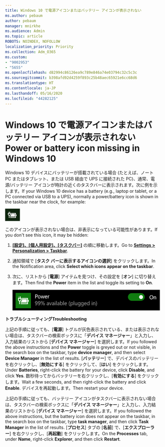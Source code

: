 ```yaml
---
title: Windows 10 で電源アイコンまたはバッテリー アイコンが表示されない
ms.author: pebaum
author: pebaum
manager: mnirkhe
ms.audience: Admin
ms.topic: article
ROBOTS: NOINDEX, NOFOLLOW
localization_priority: Priority
ms.collection: Adm_O365
ms.custom:
- "9002953"
- "5655"
ms.openlocfilehash: d82994c86126ea9c789e846a74e03794c32c5c3c
ms.sourcegitcommit: b398afd92d4259f893c25b48aec65921e6cc68d6
ms.translationtype: HT
ms.contentlocale: ja-JP
ms.lasthandoff: 05/16/2020
ms.locfileid: "44282125"
---
```

# <a name="power-or-battery-icon-missing-in-windows-10"></a><span data-ttu-id="2e014-102">Windows 10 で電源アイコンまたはバッテリー アイコンが表示されない</span><span class="sxs-lookup"><span data-stu-id="2e014-102">Power or battery icon missing in Windows 10</span></span>

<span data-ttu-id="2e014-103">Windows 10 デバイスにバッテリーが搭載されている場合 (たとえば、ノート PC またはタブレット、または USB 経由で UPS に接続された PC)、通常、電源/バッテリー アイコンが時計の近くのタスクバーに表示されます。次に例を示します。</span><span class="sxs-lookup"><span data-stu-id="2e014-103">If your Windows 10 device has a battery (e.g., laptop or tablet, or a PC connected via USB to a UPS), normally a power/battery icon is shown in the taskbar near the clock, for example:</span></span>

![バッテリー アイコン](media/battery-icon.png)

<span data-ttu-id="2e014-105">このアイコンが表示されない場合は、非表示になっている可能性があります。</span><span class="sxs-lookup"><span data-stu-id="2e014-105">If you don't see this icon, it may be hidden:</span></span>

1. <span data-ttu-id="2e014-106">**[[設定]、[個人用設定]、[タスクバー]](ms-settings:taskbar?activationSource=GetHelp)** の順に移動します。</span><span class="sxs-lookup"><span data-stu-id="2e014-106">Go to **[Settings > Personalization > Taskbar](ms-settings:taskbar?activationSource=GetHelp)**.</span></span>

2. <span data-ttu-id="2e014-107">通知領域で [**タスク バーに表示するアイコンの選択**] をクリックします。</span><span class="sxs-lookup"><span data-stu-id="2e014-107">In the Notification area, click **Select which icons appear on the taskbar**.</span></span>

3. <span data-ttu-id="2e014-108">次に、リストから [**電源**] アイテムを見つけ、その設定を [**オン**] に切り替えます。</span><span class="sxs-lookup"><span data-stu-id="2e014-108">Then find the **Power** item in the list and toggle its setting to **On**.</span></span>

    ![タスクバーに電源アイコンを表示する](media/power-icon-on.png)

<span data-ttu-id="2e014-110">**トラブルシューティング**</span><span class="sxs-lookup"><span data-stu-id="2e014-110">**Troubleshooting**</span></span>

<span data-ttu-id="2e014-111">上記の手順に従っても、[**電源**] トグルが灰色表示されている、または表示されない場合は、タスクバーの検索ボックスに「**デバイス マネージャー**」と入力し、入力結果のリストから [**デバイス マネージャー**] を選択します。</span><span class="sxs-lookup"><span data-stu-id="2e014-111">If you followed the above instructions and the **Power** toggle is greyed out or not visible, in the search box on the taskbar, type **device manager**, and then select **Device Manager** in the list of results.</span></span> <span data-ttu-id="2e014-112">[**バッテリー**] で、デバイスのバッテリーを右クリックし、[**無効にする**] をクリックして、[**はい**] をクリックします。</span><span class="sxs-lookup"><span data-stu-id="2e014-112">Under **Batteries**, right-click the battery for your device, click **Disable**, and click **Yes**.</span></span> <span data-ttu-id="2e014-113">数秒待ってからバッテリーを右クリックし、[**有効にする**] をクリックします。</span><span class="sxs-lookup"><span data-stu-id="2e014-113">Wait a few seconds, and then right-click the battery and click **Enable**.</span></span> <span data-ttu-id="2e014-114">デバイスを再起動します。</span><span class="sxs-lookup"><span data-stu-id="2e014-114">Then restart your device.</span></span>

<span data-ttu-id="2e014-115">上記の手順に従っても、バッテリー アイコンがタスクバーに表示されない場合は、タスクバーの検索ボックスに「**デバイス マネージャー**」と入力し、入力結果のリストから [**デバイス マネージャー**] を選択します。</span><span class="sxs-lookup"><span data-stu-id="2e014-115">If you followed the above instructions, but the battery icon does not appear on the taskbar, in the search box on the taskbar, type **task manager**, and then click **Task Manager** in the list of results.</span></span> <span data-ttu-id="2e014-116">[**プロセス**] タブの [**名前**] で、[**エクスプローラー**] を右クリックし、[**再起動**] をクリックします。</span><span class="sxs-lookup"><span data-stu-id="2e014-116">On the **Processes** tab, under **Name**, right-click **Explorer**, and then click **Restart**.</span></span>
